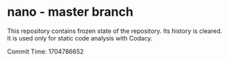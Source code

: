 # nano - master branch

This repository contains frozen state of the repository.
Its history is cleared. It is used only for static code
analysis with Codacy.

Commit Time: 1704786652